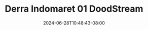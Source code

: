 --- 
title: "Derra Indomaret 01  DoodStream"
description: "streaming   Derra Indomaret 01  DoodStream terbaru video full new"
date: 2024-06-28T10:48:43-08:00
file_code: "vq49mjr4idp8"
draft: false
cover: "gwzolyd8e20mknjq.jpg"
tags: ["Derra", "Indomaret", "DoodStream", "bokep-indo", "bokep-viral", "bokep-ig"]
length: 124
fld_id: "1391164"
foldername: ".HijabKasir18Video"
categories: [".HijabKasir18Video"]
views: 30
---